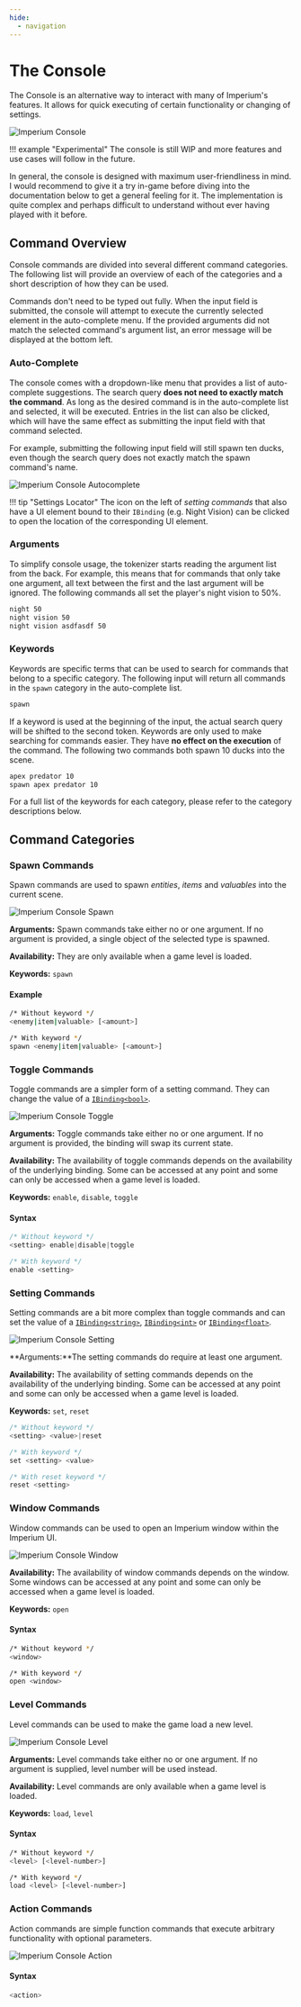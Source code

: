 ```yaml
---
hide:
  - navigation
---
```


# The Console

The Console is an alternative way to interact with many of Imperium's features. It allows for quick executing of certain functionality or changing of settings.

![Imperium Console](https://github.com/giosuel/imperium-repo/blob/development/assets/screenshots/console.png?raw=true)

!!! example "Experimental"
    The console is still WIP and more features and use cases will follow in the future.

In general, the console is designed with maximum user-friendliness in mind. I would recommend to give it a try in-game before diving into the documentation below to get a general feeling for it. The implementation is quite complex and perhaps difficult to understand without ever having played with it before.

## Command Overview

Console commands are divided into several different command categories. The following list will provide an overview of each of the categories and a short description of how they can be used.

Commands don't need to be typed out fully. When the input field is submitted, the console will attempt to execute the currently selected element in the auto-complete menu. If the provided arguments did not match the selected command's argument list, an error message will be displayed at the bottom left.

### Auto-Complete

The console comes with a dropdown-like menu that provides a list of auto-complete suggestions. The search query **does not need to exactly match the command**. As long as the desired command is in the auto-complete list and selected, it will be executed. Entries in the list can also be clicked, which will have the same effect as submitting the input field with that command selected.

For example, submitting the following input field will still spawn ten ducks, even though the search query does not exactly match the spawn command's name.

![Imperium Console Autocomplete](https://github.com/giosuel/imperium-repo/blob/development/assets/screenshots/console-autocomplete.png?raw=true)

!!! tip "Settings Locator"
    The icon on the left of *setting commands* that also have a UI element bound to their `IBinding` (e.g. Night Vision) can be clicked to open the location of the corresponding UI element.

### Arguments
To simplify console usage, the tokenizer starts reading the argument list from the back. For example, this means that for commands that only take one argument, all text between the first and the last argument will be ignored. The following commands all set the player's night vision to 50%.

```bash
night 50
night vision 50
night vision asdfasdf 50
```

### Keywords
Keywords are specific terms that can be used to search for commands that belong to a specific category. The following input will return all commands in the `spawn` category in the auto-complete list. 

```bash
spawn
```

If a keyword is used at the beginning of the input, the actual search query will be shifted to the second token. Keywords are only used to make searching for commands easier. They have **no effect on the execution** of the command. The following two commands both spawn 10 ducks into the scene.

```bash
apex predator 10
spawn apex predator 10
```

For a full list of the keywords for each category, please refer to the category descriptions below.


## Command Categories

### Spawn Commands

Spawn commands are used to spawn *entities*, *items* and *valuables* into the current scene.

![Imperium Console Spawn](https://github.com/giosuel/imperium-repo/blob/development/assets/screenshots/console-spawn.png?raw=true)

**Arguments:** Spawn commands take either no or one argument. If no argument is provided, a single object of the selected type is spawned.

**Availability:** They are only available when a game level is loaded.

**Keywords:** `spawn`

#### Example

```bash
/* Without keyword */
<enemy|item|valuable> [<amount>]

/* With keyword */
spawn <enemy|item|valuable> [<amount>]
```

### Toggle Commands

Toggle commands are a simpler form of a setting command. They can change the value of a [`IBinding<bool>`](api/index.html#the-imperium-binding).

![Imperium Console Toggle](https://github.com/giosuel/imperium-repo/blob/development/assets/screenshots/console-toggle.png?raw=true)

**Arguments:** Toggle commands take either no or one argument. If no argument is provided, the binding will swap its current state.

**Availability:** The availability of toggle commands depends on the availability of the underlying binding. Some can be accessed at any point and some can only be accessed when a game level is loaded.

**Keywords:** `enable`, `disable`, `toggle`

#### Syntax

```java
/* Without keyword */
<setting> enable|disable|toggle

/* With keyword */
enable <setting>
```

### Setting Commands

Setting commands are a bit more complex than toggle commands and can set the value of a [`IBinding<string>`](api/index.html#the-imperium-binding), [`IBinding<int>`](api/index.html#the-imperium-binding) or [`IBinding<float>`](api/index.html#the-imperium-binding).

![Imperium Console Setting](https://github.com/giosuel/imperium-repo/blob/development/assets/screenshots/console-setting.png?raw=true)

**Arguments:**The setting commands do require at least one argument.

**Availability:** The availability of setting commands depends on the availability of the underlying binding. Some can be accessed at any point and some can only be accessed when a game level is loaded.

**Keywords:** `set`, `reset`

```java
/* Without keyword */
<setting> <value>|reset

/* With keyword */
set <setting> <value>

/* With reset keyword */
reset <setting>
```

### Window Commands

Window commands can be used to open an Imperium window within the Imperium UI.

![Imperium Console Window](https://github.com/giosuel/imperium-repo/blob/development/assets/screenshots/console-window.png?raw=true)

**Availability:** The availability of window commands depends on the window. Some windows can be accessed at any point and some can only be accessed when a game level is loaded.

**Keywords:** `open`

#### Syntax

```bash
/* Without keyword */
<window>

/* With keyword */
open <window>
```

### Level Commands

Level commands can be used to make the game load a new level.

![Imperium Console Level](https://github.com/giosuel/imperium-repo/blob/development/assets/screenshots/console-level.png?raw=true)

**Arguments:** Level commands take either no or one argument. If no argument is supplied, level number will be used instead.

**Availability:** Level commands are only available when a game level is loaded.

**Keywords:** `load`, `level`

#### Syntax

```bash
/* Without keyword */
<level> [<level-number>]

/* With keyword */
load <level> [<level-number>]
```

### Action Commands

Action commands are simple function commands that execute arbitrary functionality with optional parameters.

![Imperium Console Action](https://github.com/giosuel/imperium-repo/blob/development/assets/screenshots/console-action.png?raw=true)

#### Syntax

```bash
<action>
```